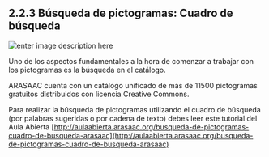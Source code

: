 ## 2.2.3 Búsqueda de pictogramas: Cuadro de búsqueda

![enter image description here](https://static.arasaac.org/images/aularagon/Tutorial_ARASAAC_Busqueda_de_pictogramas_Cuadro_de_busqueda_1-1030x463.jpg)

Uno de los aspectos fundamentales a la hora de comenzar a trabajar con los pictogramas es la búsqueda en el catálogo.

ARASAAC cuenta con un catálogo unificado de más de 11500 pictogramas gratuitos distribuidos con licencia Creative Commons.

Para realizar la búsqueda de pictogramas utilizando el cuadro de búsqueda (por palabras sugeridas o por cadena de texto) debes leer este tutorial del Aula Abierta [http://aulaabierta.arasaac.org/busqueda-de-pictogramas-cuadro-de-busqueda-arasaac](http://aulaabierta.arasaac.org/busqueda-de-pictogramas-cuadro-de-busqueda-arasaac)
